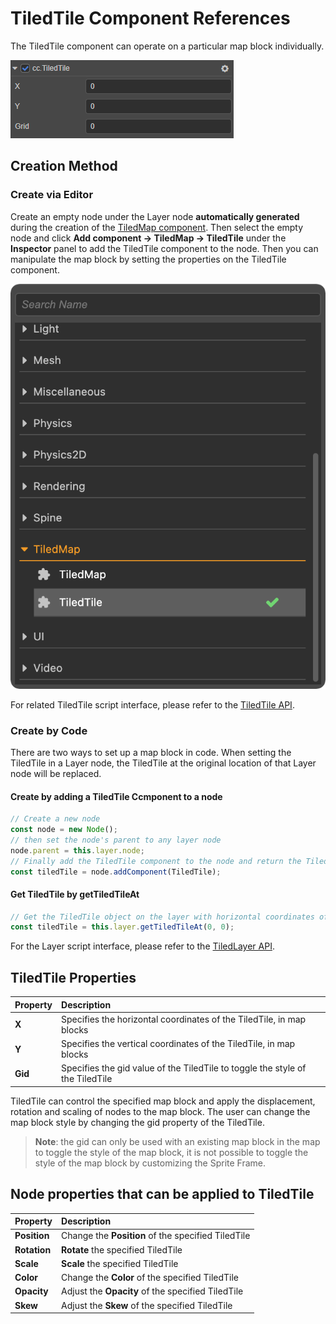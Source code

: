 # TiledTile Component References

The TiledTile component can operate on a particular map block individually.

![tiledtile-component](./tiledtile/tiledtile-component.png)

## Creation Method

### Create via Editor

Create an empty node under the Layer node **automatically generated** during the creation of the [TiledMap component](tiledmap.md). Then select the empty node and click **Add component -> TiledMap -> TiledTile** under the **Inspector** panel to add the TiledTile component to the node. Then you can manipulate the map block by setting the properties on the TiledTile component.

![add_tiledtile](./tiledtile/add_tiledtile.png)

For related TiledTile script interface, please refer to the [TiledTile API](%__APIDOC__%/en/#/docs/3.3/en/tiledmap/Class/TiledTile).

### Create by Code

There are two ways to set up a map block in code. When setting the TiledTile in a Layer node, the TiledTile at the original location of that Layer node will be replaced.

#### Create by adding a TiledTile Ccmponent to a node

```ts
// Create a new node
const node = new Node();
// then set the node's parent to any layer node
node.parent = this.layer.node;
// Finally add the TiledTile component to the node and return the TiledTile object, which allows you to perform a series of operations on the TiledTile object
const tiledTile = node.addComponent(TiledTile);
```

#### Get TiledTile by getTiledTileAt

```ts
// Get the TiledTile object on the layer with horizontal coordinates of 0 and vertical coordinates of 0. You can then perform a series of operations on the TiledTile object
const tiledTile = this.layer.getTiledTileAt(0, 0);
```

For the Layer script interface, please refer to the [TiledLayer API](%__APIDOC__%/en/#/docs/3.3/en/tiledmap/Class/TiledLayer).

## TiledTile Properties

| Property | Description
| :-----| :---------- |
| **X** | Specifies the horizontal coordinates of the TiledTile, in map blocks
| **Y** | Specifies the vertical coordinates of the TiledTile, in map blocks
| **Gid** | Specifies the gid value of the TiledTile to toggle the style of the TiledTile

TiledTile can control the specified map block and apply the displacement, rotation and scaling of nodes to the map block. The user can change the map block style by changing the gid property of the TiledTile.

> **Note**: the gid can only be used with an existing map block in the map to toggle the style of the map block, it is not possible to toggle the style of the map block by customizing the Sprite Frame.

## Node properties that can be applied to TiledTile

| Property | Description
| :-----| :---------- |
| **Position** | Change the **Position** of the specified TiledTile
| **Rotation** | **Rotate** the specified TiledTile
| **Scale** | **Scale** the specified TiledTile
| **Color** | Change the **Color** of the specified TiledTile
| **Opacity** | Adjust the **Opacity** of the specified TiledTile
| **Skew** | Adjust the **Skew** of the specified TiledTile
